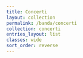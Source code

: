 ```yaml
---
title: Concerti
layout: collection
permalink: /banda/concerti
collection: concerti
entries_layout: list
classes: wide
sort_order: reverse
---
```

